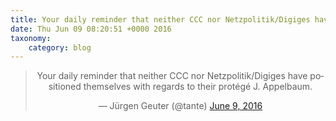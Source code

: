 ```yaml
---
title: Your daily reminder that neither CCC nor Netzpolitik/Digiges have positioned themselves with regards to their protégé J. Appelbaum.
date: Thu Jun 09 08:20:51 +0000 2016
taxonomy:
    category: blog
---
```

<blockquote class="twitter-tweet" align="center"><p lang="en" dir="ltr">Your daily reminder that neither CCC nor Netzpolitik/Digiges have positioned themselves with regards to their protégé J. Appelbaum.</p>&mdash; Jürgen Geuter (@tante) <a href="https://twitter.com/tante/status/740796913201647616">June 9, 2016</a></blockquote>
